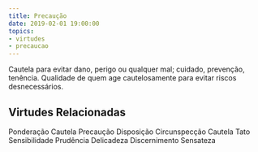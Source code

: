 ```yaml
---
title: Precaução
date: 2019-02-01 19:00:00
topics: 
- virtudes
- precaucao
---
```


Cautela para evitar dano, perigo ou qualquer mal; cuidado, prevenção, tenência.
Qualidade de quem age cautelosamente para evitar riscos desnecessários.

## Virtudes Relacionadas
Ponderação
Cautela
Precaução
Disposição
Circunspecção
Cautela
Tato
Sensibilidade
Prudência
Delicadeza
Discernimento
Sensateza
